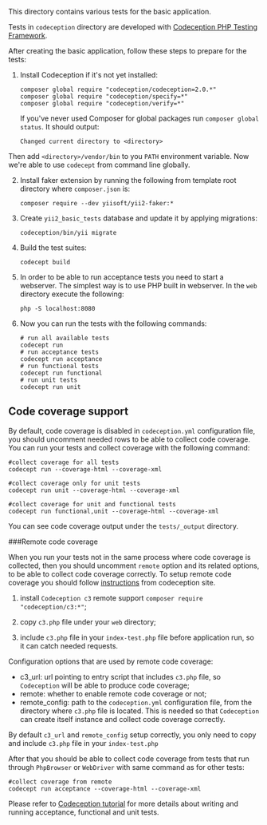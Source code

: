 This directory contains various tests for the basic application.

Tests in `codeception` directory are developed with [Codeception PHP Testing Framework](http://codeception.com/).

After creating the basic application, follow these steps to prepare for the tests:

1. Install Codeception if it's not yet installed:

   ```
   composer global require "codeception/codeception=2.0.*"
   composer global require "codeception/specify=*"
   composer global require "codeception/verify=*"
   ```

   If you've never used Composer for global packages run `composer global status`. It should output:

   ```
   Changed current directory to <directory>
   ```

  Then add `<directory>/vendor/bin` to you `PATH` environment variable. Now we're able to use `codecept` from command
  line globally.

2. Install faker extension by running the following from template root directory where `composer.json` is:

   ```
   composer require --dev yiisoft/yii2-faker:*
   ```

3. Create `yii2_basic_tests` database and update it by applying migrations:

   ```
   codeception/bin/yii migrate
   ```

4. Build the test suites:

   ```
   codecept build
   ```

5. In order to be able to run acceptance tests you need to start a webserver. The simplest way is to use PHP built in
webserver. In the `web` directory execute the following:

   ```
   php -S localhost:8080
   ```

6. Now you can run the tests with the following commands:

   ```
   # run all available tests
   codecept run
   # run acceptance tests
   codecept run acceptance
   # run functional tests
   codecept run functional
   # run unit tests
   codecept run unit
   ```

Code coverage support
---------------------

By default, code coverage is disabled in `codeception.yml` configuration file, you should uncomment needed rows to be able
to collect code coverage. You can run your tests and collect coverage with the following command:

```
#collect coverage for all tests
codecept run --coverage-html --coverage-xml

#collect coverage only for unit tests
codecept run unit --coverage-html --coverage-xml

#collect coverage for unit and functional tests
codecept run functional,unit --coverage-html --coverage-xml
```

You can see code coverage output under the `tests/_output` directory.

###Remote code coverage

When you run your tests not in the same process where code coverage is collected, then you should uncomment `remote` option and its
related options, to be able to collect code coverage correctly. To setup remote code coverage you should follow [instructions](http://codeception.com/docs/11-Codecoverage)
from codeception site.

1. install `Codeception c3` remote support `composer require "codeception/c3:*"`;

2. copy `c3.php` file under your `web` directory;

3. include `c3.php` file in your `index-test.php` file before application run, so it can catch needed requests.

Configuration options that are used by remote code coverage:

- c3_url: url pointing to entry script that includes `c3.php` file, so `Codeception` will be able to produce code coverage;
- remote: whether to enable remote code coverage or not;
- remote_config: path to the `codeception.yml` configuration file, from the directory where `c3.php` file is located. This is needed
  so that `Codeception` can create itself instance and collect code coverage correctly.

By default `c3_url` and `remote_config` setup correctly, you only need to copy and include `c3.php` file in your `index-test.php`

After that you should be able to collect code coverage from tests that run through `PhpBrowser` or `WebDriver` with same command
as for other tests:

```
#collect coverage from remote
codecept run acceptance --coverage-html --coverage-xml
```

Please refer to [Codeception tutorial](http://codeception.com/docs/01-Introduction) for
more details about writing and running acceptance, functional and unit tests.
